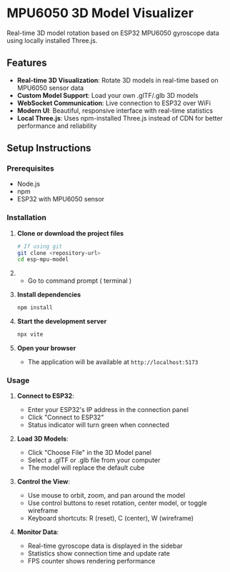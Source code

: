 # MPU6050 3D Model Visualizer

Real-time 3D model rotation based on ESP32 MPU6050 gyroscope data using locally installed Three.js.

## Features

- **Real-time 3D Visualization**: Rotate 3D models in real-time based on MPU6050 sensor data
- **Custom Model Support**: Load your own .glTF/.glb 3D models
- **WebSocket Communication**: Live connection to ESP32 over WiFi
- **Modern UI**: Beautiful, responsive interface with real-time statistics
- **Local Three.js**: Uses npm-installed Three.js instead of CDN for better performance and reliability

## Setup Instructions

### Prerequisites

- Node.js 
- npm 
- ESP32 with MPU6050 sensor 

### Installation

1. **Clone or download the project files**
   ```bash
   # If using git
   git clone <repository-url>
   cd esp-mpu-model
   
   ```
2. -  Go to command prompt ( terminal )

3. **Install dependencies**
   ```bash
   npm install
   ```

4. **Start the development server**   
   ```bash
   npx vite

   ```

5. **Open your browser**
   - The application will be available at `http://localhost:5173`



### Usage

1. **Connect to ESP32**:
   - Enter your ESP32's IP address in the connection panel
   - Click "Connect to ESP32"
   - Status indicator will turn green when connected

2. **Load 3D Models**:
   - Click "Choose File" in the 3D Model panel
   - Select a .glTF or .glb file from your computer
   - The model will replace the default cube

3. **Control the View**:
   - Use mouse to orbit, zoom, and pan around the model
   - Use control buttons to reset rotation, center model, or toggle wireframe
   - Keyboard shortcuts: R (reset), C (center), W (wireframe)

4. **Monitor Data**:
   - Real-time gyroscope data is displayed in the sidebar
   - Statistics show connection time and update rate
   - FPS counter shows rendering performance


